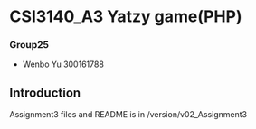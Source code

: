 # CSI3140_A3 Yatzy game(PHP)
### Group25
* Wenbo Yu 300161788

## Introduction
Assignment3 files and README is in /version/v02_Assignment3
